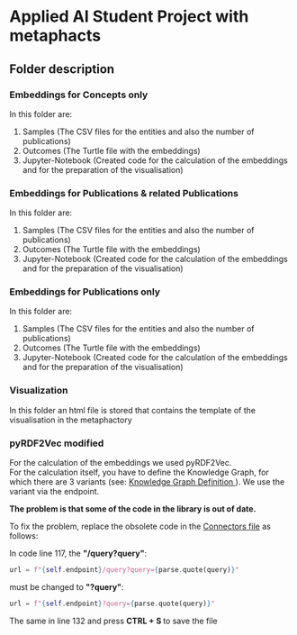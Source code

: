 # Applied AI Student Project with metaphacts
## Folder description
### Embeddings for Concepts only
<p> In this folder are: </p>
<ol>
  <li> Samples (The CSV files for the entities and also the number of publications)</li>
  <li> Outcomes (The Turtle file with the embeddings)</li>
  <li> Jupyter-Notebook (Created code for the calculation of the embeddings and for the preparation of the visualisation)</li>
</ol>

### Embeddings for Publications & related Publications
<p> In this folder are: </p>
<ol>
  <li> Samples (The CSV files for the entities and also the number of publications)</li>
  <li> Outcomes (The Turtle file with the embeddings)</li>
  <li> Jupyter-Notebook (Created code for the calculation of the embeddings and for the preparation of the visualisation)</li>
</ol>

### Embeddings for Publications only
<p> In this folder are: </p>
<ol>
  <li> Samples (The CSV files for the entities and also the number of publications)</li>
  <li> Outcomes (The Turtle file with the embeddings)</li>
  <li> Jupyter-Notebook (Created code for the calculation of the embeddings and for the preparation of the visualisation)</li>
</ol>

### Visualization
<p>In this folder an html file is stored that contains the template of the visualisation in the metaphactory</p>

### pyRDF2Vec modified

<p>For the calculation of the embeddings we used pyRDF2Vec. <br>
For the calculation itself, you have to define the Knowledge Graph, for which there are 3 variants (see: <a href="https://github.com/IBCNServices/pyRDF2Vec#use-a-knowledge-graph">Knowledge Graph Definition </a>). We use the variant via the endpoint.</p>
<b>The problem is that some of the code in the library is out of date.</b>
<p>To fix the problem, replace the obsolete code in the <a href="https://github.com/Cress8/aki_student_project_metaphacts/blob/main/pyRDF2Vec%20modified/pyrdf2vec/connectors.py">Connectors file</a> as follows:</p>
<p>In code line 117, the <b>"/query?query"</b>:</p>

```python
url = f"{self.endpoint}/query?query={parse.quote(query)}"
```

<p> must be changed to <b>"?query"</b>:</p>

```python
url = f"{self.endpoint}?query={parse.quote(query)}"
```

<p> The same in line 132 and press <b>CTRL + S </b> to save the file</p>
